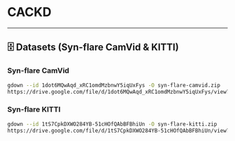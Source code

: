 # CACKD

---

## 🗄️ Datasets (Syn-flare CamVid & KITTI)

### Syn-flare CamVid
```bash
gdown --id 1dot6MQwAqd_xRC1omdMzbnwY5iqUxFys -O syn-flare-camvid.zip
https://drive.google.com/file/d/1dot6MQwAqd_xRC1omdMzbnwY5iqUxFys/view?usp=drive_link
```

### Syn-flare KITTI
```bash
gdown --id 1tS7CpkDXWO284YB-51cHOfQAbBFBhiUn -O syn-flare-kitti.zip
https://drive.google.com/file/d/1tS7CpkDXWO284YB-51cHOfQAbBFBhiUn/view?usp=drive_link
```
